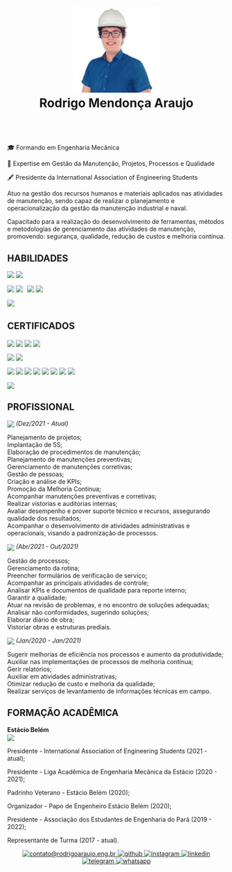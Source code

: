 <h1 align="center">
<p align="center">
<a href="https://www.rodrigoaraujo.eng.br" title="Rodrigo Mendonça Araujo">
<img src="https://raw.githubusercontent.com/gestordamanutencao/gestordamanutencao/main/img/profile/profileHQ.png" alt="ScrollReveal" width="200">
</a>
  <br>
  Rodrigo Mendonça Araujo
  <br>
</h1>
 <br>
<br>

🎓 Formando em Engenharia Mecânica

🦺 Expertise em Gestão da Manutenção, Projetos, Processos e Qualidade

🖋 Presidente da International Association of Engineering Students
 
 
Atuo na gestão dos recursos humanos e materiais aplicados nas atividades de manutenção, sendo capaz de realizar o planejamento e operacionalização da gestão da manutenção industrial e naval.

Capacitado para a realização do desenvolvimento de ferramentas, métodos e metodologias de gerenciamento das atividades de manutenção, promovendo: segurança, qualidade, redução de custos e melhoria contínua. 

## HABILIDADES
<img src="https://badgen.net/badge/AutoCAD%202D/★★★☆☆/red" target="_blank"> <img src="https://badgen.net/badge/AutoCAD%203D/★★☆☆☆/red" target="_blank">

<img src="https://badgen.net/badge/MS%20Excel/★★★☆☆/green" target="_blank"> <img src="https://badgen.net/badge/MS%20Project/★★★★★/green" target="_blank">⠀<img src="https://badgen.net/badge/MS%20Word/★★★☆☆/green" target="_blank"> <img src="https://badgen.net/badge/MS%20PowerPoint/★★★★★/green" target="_blank">⠀

<img src="https://badgen.net/badge/SAP%20PM/★★★★☆/blue" target="_blank">





## CERTIFICADOS

<a href="https://raw.githubusercontent.com/gestordamanutencao/gestordamanutencao/71aa5321f8767c0518f0244441a3b5915ec27ae9/docs/certificados/Mec%C3%A2nico%20de%20Motores%20a%20Diesel.pdf"><img align="center" src="https://badgen.net/badge/SENAI%20PA/Mecânico%20de%20Motores%20a%20Diesel/pink" target="_blank"></a>
<a href="https://raw.githubusercontent.com/gestordamanutencao/gestordamanutencao/71aa5321f8767c0518f0244441a3b5915ec27ae9/docs/certificados/Assistente%20de%20Gestão%20da%20Qualidade.pdf"><img align="center" src="https://badgen.net/badge/SENAI%20PA/Assistente%20Gestão%20da%20Qualidade/pink" target="_blank"></a>
<a href="https://raw.githubusercontent.com/gestordamanutencao/gestordamanutencao/71aa5321f8767c0518f0244441a3b5915ec27ae9/docs/certificados/Segurança%20do%20Trabalho.pdf"><img align="center" src="https://badgen.net/badge/SENAI%20PA/Segurança%20do%20Trabalho/pink" target="_blank"></a>
<a href="https://raw.githubusercontent.com/gestordamanutencao/gestordamanutencao/71aa5321f8767c0518f0244441a3b5915ec27ae9/docs/certificados/Logística%20-%205S.PDF"><img align="center" src="https://badgen.net/badge/SENAI%20PA/Logística - 5S/pink" target="_blank"></a>  

  
<a href="https://raw.githubusercontent.com/gestordamanutencao/gestordamanutencao/71aa5321f8767c0518f0244441a3b5915ec27ae9/docs/certificados/MS%20PROJECT.pdf"><img align="center" src="https://badgen.net/badge/IEL%20PA/Gerenciamento%20de%20Projetos%20MS%20Project/orange" target="_blank"></a>
<a href="https://raw.githubusercontent.com/gestordamanutencao/gestordamanutencao/71aa5321f8767c0518f0244441a3b5915ec27ae9/docs/certificados/ANALISTA%20DE%20PCP.pdf"><img align="center" src="https://badgen.net/badge/IEL%20PA/Analista%20de%20Controle%20de%20Produção/orange" target="_blank"></a>  

  

<a href="https://raw.githubusercontent.com/gestordamanutencao/gestordamanutencao/71aa5321f8767c0518f0244441a3b5915ec27ae9/docs/certificados/Melhorias%20Especificas.pdf"><img align="center" src="https://badgen.net/badge/ENGETELES/Melhorias%20Especificas/blue" target="_blank"></a>
<a href="https://raw.githubusercontent.com/gestordamanutencao/gestordamanutencao/71aa5321f8767c0518f0244441a3b5915ec27ae9/docs/certificados/Manutenção%20Planejada.pdf"><img align="center" src="https://badgen.net/badge/ENGETELES/Manutenção%20Planejada/blue" target="_blank"></a>
<a href="https://raw.githubusercontent.com/gestordamanutencao/gestordamanutencao/71aa5321f8767c0518f0244441a3b5915ec27ae9/docs/certificados/Manutenção%20Autônoma.pdf"><img align="center" src="https://badgen.net/badge/ENGETELES/Manutenção%20Autônoma/blue" target="_blank"></a>
<a href="https://raw.githubusercontent.com/gestordamanutencao/gestordamanutencao/71aa5321f8767c0518f0244441a3b5915ec27ae9/docs/certificados/Gestão%20de%20Projetos%20para%20Manutenção.pdf"><img align="center" src="https://badgen.net/badge/ENGETELES/Gestão%20de%20Projetos/blue" target="_blank"></a>
<a href="https://raw.githubusercontent.com/gestordamanutencao/gestordamanutencao/71aa5321f8767c0518f0244441a3b5915ec27ae9/docs/certificados/Formação%20de%20Planejadores%20de%20Manutenção.pdf"><img align="center" src="https://badgen.net/badge/ENGETELES/Formação%20de%20Planejadores%20de%20Manutenção/blue" target="_blank"></a>
<a href="https://raw.githubusercontent.com/gestordamanutencao/gestordamanutencao/71aa5321f8767c0518f0244441a3b5915ec27ae9/docs/certificados/Formação%20de%20Analistas%20de%20Manutenção.pdf"><img align="center" src="https://badgen.net/badge/ENGETELES/Formação%20de%20Analistas%20de%20Manutenção/blue" target="_blank"></a>
<a href="https://raw.githubusercontent.com/gestordamanutencao/gestordamanutencao/71aa5321f8767c0518f0244441a3b5915ec27ae9/docs/certificados/Gestão%20de%20Paradas%20de%20Manutenção.pdf"><img align="center" src="https://badgen.net/badge/ENGETELES/Gestão%20de%20Paradas%20de%20Manutenção/blue" target="_blank"></a>
 <a href="https://raw.githubusercontent.com/gestordamanutencao/gestordamanutencao/71aa5321f8767c0518f0244441a3b5915ec27ae9/docs/certificados/Engenharia%20de%20Confiabilidade.pdf"><img align="center" src="https://badgen.net/badge/ENGETELES/Engenharia%20de%20Confiabilidade/blue" target="_blank"></a>  

<a href="https://raw.githubusercontent.com/gestordamanutencao/gestordamanutencao/71aa5321f8767c0518f0244441a3b5915ec27ae9/docs/certificados/Coordenador%20de%20Manutenção%20Naval.pdf"><img align="center" src="https://badgen.net/badge/Instituto%20Naval%20da%20Amazônia/Coordenador%20de%20Manutenção%20Naval/green" target="_blank"></a>




## PROFISSIONAL

<a href="https://raw.githubusercontent.com/gestordamanutencao/gestordamanutencao/71aa5321f8767c0518f0244441a3b5915ec27ae9/docs/portfolio/portfolio%20camila%20navegação.pdf"><img align="center" src="https://badgen.net/badge/Autônomo/Consultoria%20em%20Manutenção%20Naval/grey" target="_blank"></a> *(Dez/2021 - Atual)*

  
Planejamento de projetos;  
Implantação de 5S;  
Elaboração de procedimentos de manutenção;  
Planejamento de manutenções preventivas;  
Gerenciamento de manutenções corretivas;  
Gestão de pessoas;  
Criação e análise de KPIs;  
Promoção da Melhoria Contínua;  
Acompanhar manutenções preventivas e corretivas;  
Realizar vistorias e auditorias internas;  
Avaliar desempenho e prover suporte técnico e recursos, assegurando qualidade dos resultados;  
Acompanhar o desenvolvimento de atividades administrativas e operacionais, visando a padronização de processos.   

<a href="https://raw.githubusercontent.com/gestordamanutencao/gestordamanutencao/71aa5321f8767c0518f0244441a3b5915ec27ae9/docs/certificados/carta%20de%20recomendação/carta%20de%20recomendação.pdf"><img align="center" src="https://badgen.net/badge/Almáa%20Engenharia/Estagiário%20dos%20Processos%20da%20Qualidade/grey" target="_blank"></a> *(Abr/2021 - Out/2021)*


  
Gestão de processos;  
Gerenciamento da rotina;  
Preencher formulários de verificação de serviço;  
Acompanhar as principais atividades de controle;  
Analisar KPIs e documentos de qualidade para reporte interno;  
Garantir a qualidade;  
Atuar na revisão de problemas, e no encontro de soluções adequadas;  
Analisar não conformidades, sugerindo soluções;  
Elaborar diário de obra;  
Vistoriar obras e estruturas prediais.  


<a href="https://raw.githubusercontent.com/gestordamanutencao/gestordamanutencao/71aa5321f8767c0518f0244441a3b5915ec27ae9/docs/certificados/declaração%20de%20estágio%20camila%20navegação.pdf"><img align="center" src="https://badgen.net/badge/Camila%20Navegação%20e%20Transportes/Estagiário%20de%20Gestão%20da%20Qualidade/grey" target="_blank"></a>  *(Jan/2020 - Jan/2021)*

   
   
Sugerir melhorias de eficiência nos processos e aumento da produtividade;  
Auxiliar nas implementações de processos de melhoria contínua;  
Gerir relatórios;  
Auxiliar em atividades administrativas;  
Otimizar redução de custo e melhoria da qualidade;  
Realizar serviços de levantamento de informações técnicas em campo.  
  
 

## FORMAÇÃO ACADÊMICA


**Estácio Belém**  
<a href="https://raw.githubusercontent.com/gestordamanutencao/gestordamanutencao/71aa5321f8767c0518f0244441a3b5915ec27ae9/docs/declaração/declaracao%20de%20matricula.pdf"><img align="center" src="https://badgen.net/badge/Engenharia%20Mecânica/(2017%20-%20Atual)/blue" target="_blank"></a>

Presidente - International Association of Engineering Students (2021 - atual);  

Presidente - Liga Acadêmica de Engenharia Mecânica da Estácio (2020 - 2021);  

Padrinho Veterano - Estácio Belém (2020);  

Organizador - Papo de Engenheiro Estácio Belém (2020);  

Presidente - Associação dos Estudantes de Engenharia do Pará (2019 - 2022);  

Representante de Turma (2017 - atual).  
  
<p align="center">
	<a href="mailto:contato@rodrigoaraujo.eng.br">
		<img src="https://img.shields.io/badge/email-black" alt="contato@rodrigoaraujo.eng.br">
	</a>
	<a href="https://github.com/gestordamanutencao">
		<img src="https://img.shields.io/badge/github-black" alt="github">
	</a>
 	<a href="http://instagram.com/gestordamanutencao">
		<img src="https://img.shields.io/badge/instagram-black" alt="instagram">
	</a>
	<a href="http://www.linkedin.com/in/gestordamanutencao">
		<img src="https://img.shields.io/badge/linkedin-black" alt="linkedin">
	</a>
	<a href="https://t.me/gestordamanutencao">
		<img src="https://img.shields.io/badge/telegram-black" alt="telegram">
	</a>
	<a href="https://wa.me/5591981431839">
		<img src="https://img.shields.io/badge/whatsapp-black" alt="whatsapp">
	</a>
</p>
</div>
